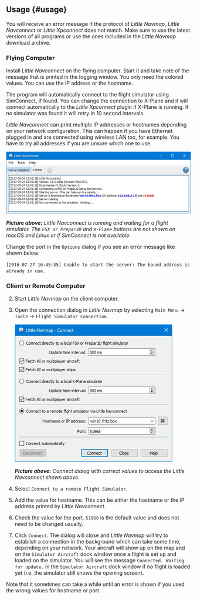 ## Usage {#usage}

You will receive an error message if the protocol of _Little Navmap_, _Little Navconnect_ or _Little Xpconnect_ does not match. Make sure to use the latest versions of all programs or use the ones included in the _Little Navmap_ download archive.

### Flying Computer

Install _Little Navconnect_ on the flying computer. Start it and take note of the message that is printed in the logging window. You only need the colored values. You can use the IP address or the hostname.

The program will automatically connect to the flight simulator using SimConnect, if found.
You can change the connection to X-Plane and it will connect automatically to the *Little Xpconnect* plugin if X-Plane is running. If no simulator was found it will retry in 10 second intervals. 

_Little Navconnect_ can print multiple IP addresses or hostnames depending on your network configuration. This can happen if you have Ethernet plugged in and are connected using wireless LAN too, for example. You have to try all addresses if you are unsure which one to use.

![Little Navconnect](../images/littlenavconnect.jpg "Little Navconnect")

_**Picture above:** Little Navconnect is running and waiting for a flight simulator. The _`FSX or Prepar3D`_ and _`X-Plane`_ buttons are not shown on macOS and Linux or if SimConnect is not available._

Change the port in the `Options` dialog if you see an error message like shown below:

`[2016-07-27 16:45:35] Unable to start the server: The bound address is already in use.`

### Client or Remote Computer

2.  Start _Little Navmap_ on the client computer.
3.  Open the connection dialog in _Little Navmap_ by selecting `Main Menu` -> `Tools` -> `Flight Simulator Connection`.

    ![Little Navmap Connect Dialog](../images/connect.jpg "Little Navmap Connect Dialog")

    _**Picture above:** Connect dialog with correct values to access the _Little Navconnect_ shown above._

4. Select `Connect to a remote Flight Simulator`.
4.  Add the value for hostname. This can be either the hostname or the IP address printed by _Little Navconnect_.
5.  Check the value for the port. `51968` is the default value and does not need to be changed usually.
6.  Click `Connect`. The dialog will close and _Little Navmap_ will try to establish a connection in the background which can take some time, depending on your network. Your aircraft will show up on the map and on the `Simulator Aircraft` dock window once a flight is set up and loaded on the simulator. You will see the message `Connected. Waiting for update.` in the `Simulator Aircraft` dock window if no flight is loaded yet (i.e. the simulator still shows the opening screen). 

Note that it sometimes can take a while until an error is shown if you used the wrong values for hostname or port.

